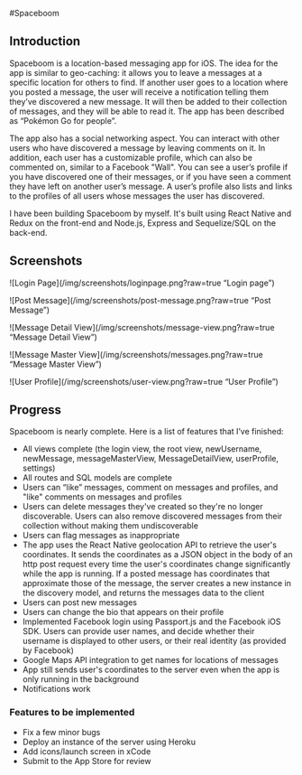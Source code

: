 #Spaceboom

## Introduction
Spaceboom is a location-based messaging app for iOS. The idea for the app is similar to geo-caching: it allows you to leave a messages at a specific location for others to find. If another user goes to a location where you posted a message, the user will receive a notification telling them they’ve discovered a new message. It will then be added to their collection of messages, and they will be able to read it. The app has been described as “Pokémon Go for people”.

The app also has a social networking aspect. You can interact with other users who have discovered a message by leaving comments on it. In addition, each user has a customizable profile, which can also be commented on, similar to a Facebook "Wall". You can see a user’s profile if you have discovered one of their messages, or if you have seen a comment they have left on another user’s message. A user’s profile also lists and links to the profiles of all users whose messages the user has discovered.

I have been building Spaceboom by myself. It's built using React Native and Redux on the front-end and Node.js, Express and Sequelize/SQL on the back-end.

## Screenshots

![Login Page](/img/screenshots/loginpage.png?raw=true “Login page”)

![Post Message](/img/screenshots/post-message.png?raw=true “Post Message”)

![Message Detail View](/img/screenshots/message-view.png?raw=true “Message Detail View”)

![Message Master View](/img/screenshots/messages.png?raw=true “Message Master View”)

![User Profile](/img/screenshots/user-view.png?raw=true “User Profile”)

## Progress

Spaceboom is nearly complete. Here is a list of features that I’ve finished:

- All views complete (the login view, the root view, newUsername, newMessage, messageMasterView, MessageDetailView, userProfile, settings)
- All routes and SQL models are complete
- Users can “like” messages, comment on messages and profiles, and "like" comments on messages and profiles
- Users can delete messages they've created so they're no longer discoverable. Users can also remove discovered messages from their collection without making them undiscoverable
- Users can flag messages as inappropriate
- The app uses the React Native geolocation API to retrieve the user's coordinates. It sends the coordinates as a JSON object in the body of an http post request every time the user's coordinates change significantly while the app is running. If a posted message has coordinates that approximate those of the message, the server creates a new instance in the discovery model, and returns the messages data to the client
- Users can post new messages
- Users can change the bio that appears on their profile
- Implemented Facebook login using Passport.js and the Facebook iOS SDK. Users can provide user names, and decide whether their username is displayed to other users, or their real identity (as provided by Facebook)
- Google Maps API integration to get names for locations of messages
- App still sends user's coordinates to the server even when the app is only running in the background
- Notifications work

### Features to be implemented
- Fix a few minor bugs
- Deploy an instance of the server using Heroku
- Add icons/launch screen in xCode
- Submit to the App Store for review











